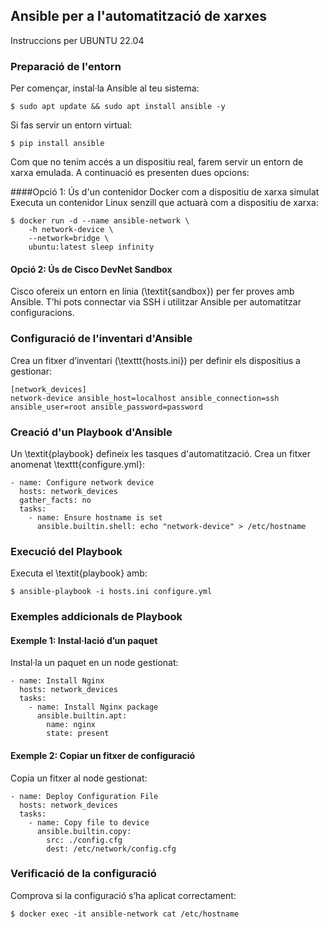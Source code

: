 ## Ansible per a l'automatització de xarxes ##
Instruccions per UBUNTU 22.04
### Preparació de l'entorn ###
Per començar, instal·la Ansible al teu sistema:

```console
$ sudo apt update && sudo apt install ansible -y
```

Si fas servir un entorn virtual:

```console
$ pip install ansible
```

Com que no tenim accés a un dispositiu real, farem servir un entorn de xarxa emulada. A continuació es presenten dues opcions:

####Opció 1: Ús d'un contenidor Docker com a dispositiu de xarxa simulat
Executa un contenidor Linux senzill que actuarà com a dispositiu de xarxa:

```console
$ docker run -d --name ansible-network \
    -h network-device \
    --network=bridge \
    ubuntu:latest sleep infinity
```
#### Opció 2: Ús de Cisco DevNet Sandbox ####
Cisco ofereix un entorn en línia (\textit{sandbox}) per fer proves amb Ansible. T’hi pots connectar via SSH i utilitzar Ansible per automatitzar configuracions.

### Configuració de l'inventari d'Ansible ###
Crea un fitxer d’inventari (\texttt{hosts.ini}) per definir els dispositius a gestionar:

```
[network_devices]
network-device ansible_host=localhost ansible_connection=ssh ansible_user=root ansible_password=password
```

### Creació d'un Playbook d'Ansible ###
Un \textit{playbook} defineix les tasques d'automatització. Crea un fitxer anomenat \texttt{configure.yml}:

```
- name: Configure network device
  hosts: network_devices
  gather_facts: no
  tasks:
    - name: Ensure hostname is set
      ansible.builtin.shell: echo "network-device" > /etc/hostname
```

### Execució del Playbook ###
Executa el \textit{playbook} amb:

```console
$ ansible-playbook -i hosts.ini configure.yml
```

### Exemples addicionals de Playbook ###

#### Exemple 1: Instal·lació d’un paquet ####
Instal·la un paquet en un node gestionat:

```
- name: Install Nginx
  hosts: network_devices
  tasks:
    - name: Install Nginx package
      ansible.builtin.apt:
        name: nginx
        state: present
```

#### Exemple 2: Copiar un fitxer de configuració ####
Copia un fitxer al node gestionat:

```
- name: Deploy Configuration File
  hosts: network_devices
  tasks:
    - name: Copy file to device
      ansible.builtin.copy:
        src: ./config.cfg
        dest: /etc/network/config.cfg
```

### Verificació de la configuració ###
Comprova si la configuració s’ha aplicat correctament:

```console
$ docker exec -it ansible-network cat /etc/hostname
```
